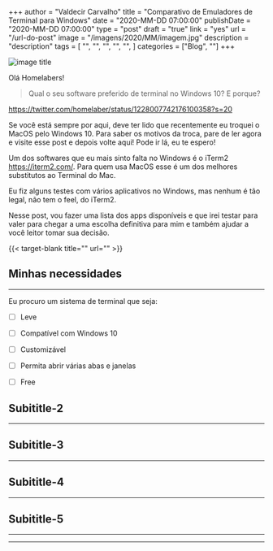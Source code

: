 +++
author = "Valdecir Carvalho"
title = "Comparativo de Emuladores de Terminal para Windows"
date = "2020-MM-DD 07:00:00"
publishDate = "2020-MM-DD 07:00:00"
type = "post"
draft = "true"
link = "yes"
url = "/url-do-post"
image = "/imagens/2020/MM/imagem.jpg"
description = "description"
tags = [
    "",
    "",
    "",
	"",
    "",
]
categories = ["Blog", ""]
+++

![image title](/imagens/2020/MM/imagem.jpg)

Olá Homelabers!

> Qual o seu software preferido de terminal no Windows 10? E porque? 

https://twitter.com/homelaber/status/1228007742176100358?s=20

Se você está sempre por aqui, deve ter lido que recentemente eu troquei o MacOS pelo Windows 10. Para saber os motivos da troca, pare de ler agora e visite esse post e depois volte aqui! Pode ir lá, eu te espero!

Um dos softwares que eu mais sinto falta no Windows é o iTerm2 https://iterm2.com/. Para quem usa MacOS esse é um dos melhores substitutos ao Terminal do Mac.

Eu fiz alguns testes com vários aplicativos no Windows, mas nenhum é tão legal, não tem o feel, do iTerm2. 

Nesse post, vou fazer uma lista dos apps disponíveis e que irei testar para valer para chegar a uma escolha definitiva para mim e também ajudar a você leitor tomar sua decisão.

{{< target-blank title="" url="" >}}

## Minhas necessidades
----
Eu procuro um sistema de terminal que seja:

- [ ] Leve
- [ ] Compatível com Windows 10
- [ ] Customizável
- [ ] Permita abrir várias abas e janelas
- [ ] Free


## Subititle-2
----

## Subititle-3
----

## Subititle-4
----

## Subititle-5
----



----
